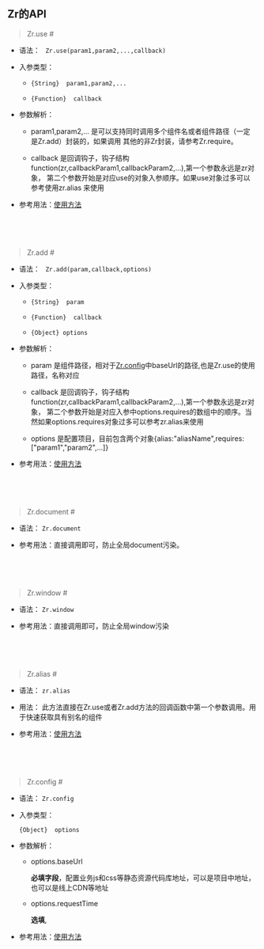 Zr的API
---
> Zr.use <span id="use">#</span>

- 语法：
` Zr.use(param1,param2,...,callback)`

- 入参类型：

   + `{String}  param1,param2,...`  
   
   + `{Function}  callback`

- 参数解析：
  
  + param1,param2,... 是可以支持同时调用多个组件名或者组件路径（一定是Zr.add）封装的，如果调用
  其他的非Zr封装，请参考Zr.require。
  
  + callback 是回调钩子，钩子结构function(zr,callbackParam1,callbackParam2,...),第一个参数永远是zr对象，
  第二个参数开始是对应use的对象入参顺序。如果use对象过多可以参考使用zr.alias 来使用
  

- 参考用法：[使用方法](//github.com/guguaihaha/zr-engine/issues/4)

<br/>
<br/>
<br/>


> Zr.add <span id="add">#</span>

- 语法：
` Zr.add(param,callback,options)`

- 入参类型：
  + `{String}  param`
  
  + `{Function}  callback`
  
  + `{Object} options`
  
- 参数解析：

  + param   是组件路径，相对于[Zr.config](#config)中baseUrl的路径,也是Zr.use的使用路径，名称对应
  
  + callback 是回调钩子，钩子结构function(zr,callbackParam1,callbackParam2,...),第一个参数永远是zr对象，
  第二个参数开始是对应入参中options.requires的数组中的顺序。当然如果options.requires对象过多可以参考zr.alias来使用
  
  + options 是配置项目，目前包含两个对象{alias:"aliasName",requires:["param1","param2",...]}
  
- 参考用法：[使用方法](//github.com/guguaihaha/zr-engine/issues/5) 
 
 <br/>
 <br/>
 <br/>
 
 > Zr.document <span id="document">#</span>
 
 - 语法：
 `Zr.document`
 
 - 参考用法：直接调用即可，防止全局document污染。
 
    <br/>
    <br/>
    <br/>
 
 > Zr.window <span id="window">#</span>
 
 - 语法：
 `Zr.window`
 
 - 参考用法：直接调用即可，防止全局window污染
 
   <br/>
   <br/>
   <br/>
   
 > Zr.alias <span id="alias">#</span> 
 
 - 语法：
 `zr.alias`
 
 - 用法：
 此方法直接在Zr.use或者Zr.add方法的回调函数中第一个参数调用。用于快速获取具有别名的组件
 
 - 参考用法：[使用方法](//github.com/guguaihaha/zr-engine/issues/4#user-content-alias)
 
<br/>
<br/>
<br/>

> Zr.config <span id="config">#</span>

 - 语法：
 `Zr.config`
 
 - 入参类型：
   
   `{Object}  options`
 
 - 参数解析：
 
   + options.baseUrl 
   
     **必填字段**，配置业务js和css等静态资源代码库地址，可以是项目中地址，也可以是线上CDN等地址
   
   + options.requestTime
   
     **选填**,  
 
 
 - 参考用法：[使用方法]()
 
